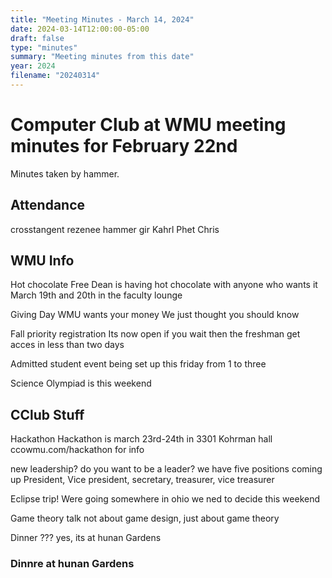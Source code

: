 ```yaml
---
title: "Meeting Minutes - March 14, 2024"
date: 2024-03-14T12:00:00-05:00
draft: false
type: "minutes"
summary: "Meeting minutes from this date"
year: 2024
filename: "20240314"
---
```


# Computer Club at WMU meeting minutes for February 22nd
Minutes taken by hammer. 

## Attendance
crosstangent
rezenee
hammer
gir
Kahrl
Phet
Chris 


## WMU Info
Hot chocolate
    Free
    Dean is having hot chocolate with anyone who wants it
    March 19th and 20th in the faculty lounge

Giving Day
    WMU wants your money
    We just thought you should know

Fall priority registration
    Its now open
    if you wait then the freshman get acces in less than two days 

Admitted student event
    being set up this friday from 1 to three

Science Olympiad
    is this weekend
    
## CClub Stuff
Hackathon
    Hackathon is march 23rd-24th in 3301 Kohrman hall
    ccowmu.com/hackathon for info 

new leadership?
    do you want to be a leader? we have five positions coming up
    President, Vice president, secretary, treasurer, vice treasurer

Eclipse trip!
    Were going somewhere in ohio
    we ned to decide this weekend 


Game theory talk
    not about game design, just about game theory

Dinner ???
    yes, its at hunan Gardens

### Dinnre at hunan Gardens
